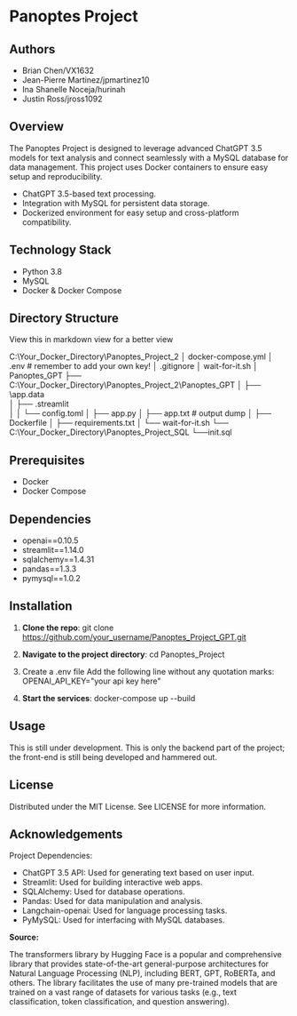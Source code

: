 # Panoptes Project

## Authors
- Brian Chen/VX1632
- Jean-Pierre Martinez/jpmartinez10
- Ina Shanelle Noceja/hurinah
- Justin Ross/jross1092

## Overview
The Panoptes Project is designed to leverage advanced ChatGPT 3.5 models for text analysis and connect seamlessly with a MySQL database for data management. This project uses Docker containers to ensure easy setup and reproducibility.

- ChatGPT 3.5-based text processing.
- Integration with MySQL for persistent data storage.
- Dockerized environment for easy setup and cross-platform compatibility.

## Technology Stack

- Python 3.8
- MySQL
- Docker & Docker Compose

## Directory Structure

View this in markdown view for a better view

C:\Your_Docker_Directory\Panoptes_Project_2
│ docker-compose.yml
│ .env # remember to add your own key!
│ .gitignore
│ wait-for-it.sh
│ Panoptes_GPT
├── C:\Your_Docker_Directory\Panoptes_Project_2\Panoptes_GPT
│ ├── \app.data\
│ ├── \.streamlit\
│ │ └──  config.toml
│ ├── app.py
│ ├── app.txt  # output dump
│ ├── Dockerfile
│ ├── requirements.txt
│ └── wait-for-it.sh
└── C:\Your_Docker_Directory\Panoptes_Project_SQL
    └──init.sql

## Prerequisites

- Docker
- Docker Compose

## Dependencies

- openai==0.10.5
- streamlit==1.14.0
- sqlalchemy==1.4.31
- pandas==1.3.3
- pymysql==1.0.2


## Installation

1. **Clone the repo**:
git clone https://github.com/your_username/Panoptes_Project_GPT.git

2. **Navigate to the project directory**:
cd Panoptes_Project

3. Create a .env file
Add the following line without any quotation marks: 
OPENAI_API_KEY="your api key here"

5. **Start the services**:
docker-compose up --build


## Usage

This is still under development. This is only the backend part of the project; the front-end is still being developed and hammered out.

## License

Distributed under the MIT License. See LICENSE for more information.

## Acknowledgements

Project Dependencies:
- ChatGPT 3.5 API: Used for generating text based on user input.
- Streamlit: Used for building interactive web apps.
- SQLAlchemy: Used for database operations.
- Pandas: Used for data manipulation and analysis.
- Langchain-openai: Used for language processing tasks.
- PyMySQL: Used for interfacing with MySQL databases.

**Source:**

The transformers library by Hugging Face is a popular and comprehensive library that provides state-of-the-art general-purpose architectures for Natural Language Processing (NLP), including BERT, GPT, RoBERTa, and others. The library facilitates the use of many pre-trained models that are trained on a vast range of datasets for various tasks (e.g., text classification, token classification, and question answering).
